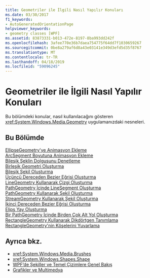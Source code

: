 ```yaml
---
title: Geometriler ile İlgili Nasıl Yapılır Konuları
ms.date: 03/30/2017
f1_keywords:
- AutoGeneratedOrientationPage
helpviewer_keywords:
- geometry classes [WPF]
ms.assetid: 83873331-b013-472e-8197-8ba993dd242f
ms.openlocfilehash: 3afee770e36b7daea754775f64dd7f1030659267
ms.sourcegitcommit: 0be8a279af6d8a43e03141e349d3efd5d35f8767
ms.translationtype: MT
ms.contentlocale: tr-TR
ms.lasthandoff: 04/18/2019
ms.locfileid: "59096245"
---
```

# <a name="geometries-how-to-topics"></a>Geometriler ile İlgili Nasıl Yapılır Konuları
Bu bölümdeki konular, nasıl kullanılacağını gösteren <xref:System.Windows.Media.Geometry> uygulamanızdaki nesneleri.  
  
## <a name="in-this-section"></a>Bu Bölümde  
 [EllipseGeometry'ye Animasyon Ekleme](how-to-animate-an-ellipsegeometry.md)  
 [ArcSegment Boyutuna Animasyon Ekleme](how-to-animate-the-size-of-an-arcsegment.md)  
 [Bileşik Şeklin Dolgusunu Denetleme](how-to-control-the-fill-of-a-composite-shape.md)  
 [Birleşik Geometri Oluşturma](how-to-create-a-combined-geometry.md)  
 [Bileşik Şekil Oluşturma](how-to-create-a-composite-shape.md)  
 [Üçüncü Dereceden Bezier Eğrisi Oluşturma](how-to-create-a-cubic-bezier-curve.md)  
 [LineGeometry Kullanarak Çizgi Oluşturma](how-to-create-a-line-using-a-linegeometry.md)  
 [PathGeometry İçinde LineSegment Oluşturma](how-to-create-a-linesegment-in-a-pathgeometry.md)  
 [PathGeometry Kullanarak Şekil Oluşturma](how-to-create-a-shape-by-using-a-pathgeometry.md)  
 [StreamGeometry Kullanarak Şekil Oluşturma](how-to-create-a-shape-using-a-streamgeometry.md)  
 [İkinci Dereceden Bezier Eğrisi Oluşturma](how-to-create-a-quadratic-bezier-curve.md)  
 [Elips Yay Oluşturma](how-to-create-an-elliptical-arc.md)  
 [Bir PathGeometry İçinde Birden Çok Alt Yol Oluşturma](how-to-create-multiple-subpaths-within-a-pathgeometry.md)  
 [RectangleGeometry Kullanarak Dikdörtgen Tanımlama](how-to-define-a-rectangle-using-a-rectanglegeometry.md)  
 [RectangleGeometry'nin Köşelerini Yuvarlama](how-to-round-the-corners-of-a-rectanglegeometry.md)  
  
## <a name="see-also"></a>Ayrıca bkz.

- <xref:System.Windows.Media.Brushes>
- <xref:System.Windows.Shapes.Shape>
- [WPF’de Şekiller ve Temel Çizimlere Genel Bakış](shapes-and-basic-drawing-in-wpf-overview.md)
- [Grafikler ve Multimedya](index.md)
